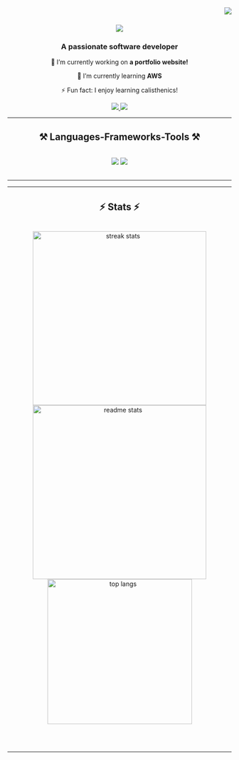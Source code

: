 <!-- visitor badge -->
<img align="right" src="https://visitor-badge.laobi.icu/badge?page_id=henpaul.henpaul" />

<!-- hello animation -->
<h1 align="center">
    <img src="https://readme-typing-svg.herokuapp.com/?font=Righteous&size=35&center=true&vCenter=true&width=500&height=70&duration=4000&lines=Hi+There!+👋;+I'm+Hendrein+Paul!+😄+;+I+enjoy+designing,+developing;+and+testing+software+systems!" />
</h1>

<h3 align="center">A passionate software developer</h3>

<div align="center">
🔭 I’m currently working on <b>a portfolio website!</b> <br/>
    
🌱 I’m currently learning **AWS** <br/>

⚡ Fun fact: I enjoy learning calisthenics!

</div>

<div align="center">
  <a href="mailto:hendreinpaul@gmail.com">
    <img src="https://img.shields.io/badge/Gmail-333333?style=for-the-badge&logo=gmail&logoColor=red" />
  </a>
  <a href="https://linkedin.com/in/hendrein" target="_blank">
    <img src="https://img.shields.io/badge/LinkedIn-0077B5?style=for-the-badge&logo=linkedin&logoColor=white" target="_blank" />
  </a>
    <!-- still working on my portfolio link!
  <a href="https://salesp07.github.io" target="_blank">
     <img src="https://img.shields.io/badge/Portfolio-FF5722?style=for-the-badge&logo=todoist&logoColor=white" target="_blank" /> --><!-- sqlite, safari, google-chrome are other good icon options -->
  </a>
</div>

 
 <hr/>
 
<h2 align="center">⚒️ Languages-Frameworks-Tools ⚒️</h2>
<br/>
<div align="center">
    <img src="https://skillicons.dev/icons?i=react,bootstrap,html,css,vscode,github,git" />
    <img src="https://skillicons.dev/icons?i=nodejs,python,javascript,typescript,mongodb,java,mysql" /><br>
</div>

<br/>
<hr/>

<!--
<div align="center">
  <h2>🐍 My Contributions 🐍</h2>
  <br>
    <img alt="snake eating my contributions" src="https://raw.githubusercontent.com/henpaul/henpaul/output/github-contribution-grid-snake.svg" />
 
  <br/><br/><br/>
</div>
-->


<hr/>

<h2 align="center">⚡ Stats ⚡</h2>
<br>
<div align=center>
  <img width=390 src="https://streak-stats.demolab.com/?user=henpaul&count_private=true&theme=react&border_radius=10" alt="streak stats"/>
  <img width=390 src="https://github-readme-stats.vercel.app/api?username=henpaul&count_private=true&show_icons=true&theme=react&rank_icon=github&border_radius=10" alt="readme stats" />
  <br/>
  <img width=325 align="center" src="https://github-readme-stats.vercel.app/api/top-langs/?username=henpaul&hide=HTML&langs_count=8&layout=compact&theme=react&border_radius=10&size_weight=0.5&count_weight=0.5&exclude_repo=github-readme-stats" alt="top langs" />
</div>

<br/><br/>

<hr/>


<!--
Here are some ideas to get you started:
- 👯 I’m looking to collaborate on ...
- 🤔 I’m looking for help with ...
- 💬 Ask me about ...
-->
